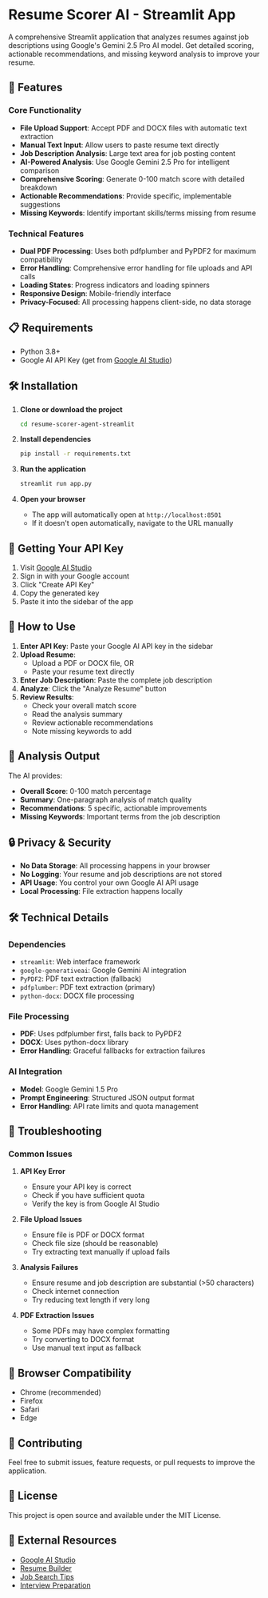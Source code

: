# Resume Scorer AI - Streamlit App

A comprehensive Streamlit application that analyzes resumes against job descriptions using Google's Gemini 2.5 Pro AI model. Get detailed scoring, actionable recommendations, and missing keyword analysis to improve your resume.

## 🚀 Features

### Core Functionality
- **File Upload Support**: Accept PDF and DOCX files with automatic text extraction
- **Manual Text Input**: Allow users to paste resume text directly
- **Job Description Analysis**: Large text area for job posting content
- **AI-Powered Analysis**: Use Google Gemini 2.5 Pro for intelligent comparison
- **Comprehensive Scoring**: Generate 0-100 match score with detailed breakdown
- **Actionable Recommendations**: Provide specific, implementable suggestions
- **Missing Keywords**: Identify important skills/terms missing from resume

### Technical Features
- **Dual PDF Processing**: Uses both pdfplumber and PyPDF2 for maximum compatibility
- **Error Handling**: Comprehensive error handling for file uploads and API calls
- **Loading States**: Progress indicators and loading spinners
- **Responsive Design**: Mobile-friendly interface
- **Privacy-Focused**: All processing happens client-side, no data storage

## 📋 Requirements

- Python 3.8+
- Google AI API Key (get from [Google AI Studio](https://makersuite.google.com/app/apikey))

## 🛠️ Installation

1. **Clone or download the project**
   ```bash
   cd resume-scorer-agent-streamlit
   ```

2. **Install dependencies**
   ```bash
   pip install -r requirements.txt
   ```

3. **Run the application**
   ```bash
   streamlit run app.py
   ```

4. **Open your browser**
   - The app will automatically open at `http://localhost:8501`
   - If it doesn't open automatically, navigate to the URL manually

## 🔑 Getting Your API Key

1. Visit [Google AI Studio](https://makersuite.google.com/app/apikey)
2. Sign in with your Google account
3. Click "Create API Key"
4. Copy the generated key
5. Paste it into the sidebar of the app

## 📖 How to Use

1. **Enter API Key**: Paste your Google AI API key in the sidebar
2. **Upload Resume**: 
   - Upload a PDF or DOCX file, OR
   - Paste your resume text directly
3. **Enter Job Description**: Paste the complete job description
4. **Analyze**: Click the "Analyze Resume" button
5. **Review Results**: 
   - Check your overall match score
   - Read the analysis summary
   - Review actionable recommendations
   - Note missing keywords to add

## 🎯 Analysis Output

The AI provides:

- **Overall Score**: 0-100 match percentage
- **Summary**: One-paragraph analysis of match quality
- **Recommendations**: 5 specific, actionable improvements
- **Missing Keywords**: Important terms from the job description

## 🔒 Privacy & Security

- **No Data Storage**: All processing happens in your browser
- **No Logging**: Your resume and job descriptions are not stored
- **API Usage**: You control your own Google AI API usage
- **Local Processing**: File extraction happens locally

## 🛠️ Technical Details

### Dependencies
- `streamlit`: Web interface framework
- `google-generativeai`: Google Gemini AI integration
- `PyPDF2`: PDF text extraction (fallback)
- `pdfplumber`: PDF text extraction (primary)
- `python-docx`: DOCX file processing

### File Processing
- **PDF**: Uses pdfplumber first, falls back to PyPDF2
- **DOCX**: Uses python-docx library
- **Error Handling**: Graceful fallbacks for extraction failures

### AI Integration
- **Model**: Google Gemini 1.5 Pro
- **Prompt Engineering**: Structured JSON output format
- **Error Handling**: API rate limits and quota management

## 🐛 Troubleshooting

### Common Issues

1. **API Key Error**
   - Ensure your API key is correct
   - Check if you have sufficient quota
   - Verify the key is from Google AI Studio

2. **File Upload Issues**
   - Ensure file is PDF or DOCX format
   - Check file size (should be reasonable)
   - Try extracting text manually if upload fails

3. **Analysis Failures**
   - Ensure resume and job description are substantial (>50 characters)
   - Check internet connection
   - Try reducing text length if very long

4. **PDF Extraction Issues**
   - Some PDFs may have complex formatting
   - Try converting to DOCX format
   - Use manual text input as fallback

## 📱 Browser Compatibility

- Chrome (recommended)
- Firefox
- Safari
- Edge

## 🤝 Contributing

Feel free to submit issues, feature requests, or pull requests to improve the application.

## 📄 License

This project is open source and available under the MIT License.

## 🔗 External Resources

- [Google AI Studio](https://makersuite.google.com/app/apikey)
- [Resume Builder](https://www.canva.com/resumes/)
- [Job Search Tips](https://www.indeed.com/career-advice)
- [Interview Preparation](https://www.glassdoor.com/blog/interview-prep/)
